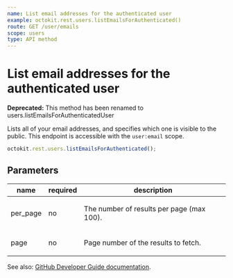 ```yaml
---
name: List email addresses for the authenticated user
example: octokit.rest.users.listEmailsForAuthenticated()
route: GET /user/emails
scope: users
type: API method
---
```


# List email addresses for the authenticated user

**Deprecated:** This method has been renamed to users.listEmailsForAuthenticatedUser

Lists all of your email addresses, and specifies which one is visible to the public. This endpoint is accessible with the `user:email` scope.

```js
octokit.rest.users.listEmailsForAuthenticated();
```

## Parameters

<table>
  <thead>
    <tr>
      <th>name</th>
      <th>required</th>
      <th>description</th>
    </tr>
  </thead>
  <tbody>
    <tr><td>per_page</td><td>no</td><td>

The number of results per page (max 100).

</td></tr>
<tr><td>page</td><td>no</td><td>

Page number of the results to fetch.

</td></tr>
  </tbody>
</table>

See also: [GitHub Developer Guide documentation](https://docs.github.com/rest/users/emails#list-email-addresses-for-the-authenticated-user).
